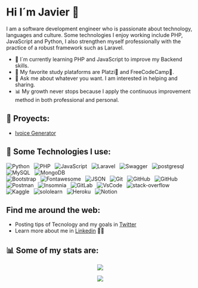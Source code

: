 # Hi I´m Javier 👋 

I am a software development engineer who is passionate about technology, languages and culture. Some technologies I enjoy working include PHP, JavaScript and Python, I also strengthen myself professionally with the practice of a robust framework such as Laravel.

- 🌱 I´m currently learning PHP and JavaScript to improve my Backend skills.
- 🚀 My favorite study plataforms are Platzi💚 and FreeCodeCamp🧬.
- 💬 Ask me about whatever you want. I am interested in helping and sharing. 
- 📊 My growth never stops because I apply the continuous improvement method in both professional and personal.

## 🚀 Proyects:

- [Ivoice Generator](https://afternoon-scrubland-44856.herokuapp.com/ "Ivoice Generator")

## 🎯 Some Technologies I use:
<p align="center">

<img src="https://img.shields.io/badge/Python-3776AB?style=for-the-badge&logo=python&logoColor=white" alt="Python">&nbsp;&nbsp;
<img src="https://img.shields.io/badge/PHP-777BB4?style=for-the-badge&logo=php&logoColor=white" alt="PHP">&nbsp;&nbsp;
<img src="https://img.shields.io/badge/JavaScript-323330?style=for-the-badge&logo=javascript&logoColor=F7DF1E" alt="JavaScript">&nbsp;&nbsp;
<img src="https://img.shields.io/badge/Laravel-FF2D20?style=for-the-badge&logo=laravel&logoColor=white" alt="Laravel">&nbsp;&nbsp;
<img src="https://img.shields.io/badge/Swagger-85EA2D?style=for-the-badge&logo=Swagger&logoColor=white" alt="Swagger">&nbsp;&nbsp;
<img src="https://img.shields.io/badge/PostgreSQL-316192?style=for-the-badge&logo=postgresql&logoColor=white" alt="postgresql">&nbsp;&nbsp;
<img src="https://img.shields.io/badge/MySQL-00000F?style=for-the-badge&logo=mysql&logoColor=white" alt="MySQL">&nbsp;&nbsp;
<img src="https://img.shields.io/badge/MongoDB-4EA94B?style=for-the-badge&logo=mongodb&logoColor=white" alt="MongoDB">&nbsp;&nbsp;  
<img src="https://img.shields.io/badge/Bootstrap-563D7C?style=for-the-badge&logo=bootstrap&logoColor=white" alt="Bootstrap">&nbsp;&nbsp;
<img src="https://img.shields.io/badge/Font_Awesome-339AF0?style=for-the-badge&logo=fontawesome&logoColor=white" alt="Fontawesome">&nbsp;&nbsp;
<img src="https://img.shields.io/badge/json-5E5C5C?style=for-the-badge&logo=json&logoColor=white" alt="JSON">&nbsp;&nbsp;
<img src="https://img.shields.io/badge/Git-F05032?style=for-the-badge&logo=git&logoColor=white" alt="Git">&nbsp;&nbsp;
<img src="https://img.shields.io/badge/GitHub-100000?style=for-the-badge&logo=github&logoColor=white" alt="GitHub">&nbsp;&nbsp;
<img src="https://img.shields.io/badge/Amazon_AWS-FF9900?style=for-the-badge&logo=amazonaws&logoColor=white" alt="GitHub">&nbsp;&nbsp; 
<img src="https://img.shields.io/badge/Postman-FF6C37?style=for-the-badge&logo=Postman&logoColor=white" alt="Postman">&nbsp;&nbsp;
<img src="https://img.shields.io/badge/Insomnia-5849be?style=for-the-badge&logo=Insomnia&logoColor=white" alt="Insomnia">&nbsp;&nbsp;
<img src="https://img.shields.io/badge/GitLab-330F63?style=for-the-badge&logo=gitlab&logoColor=white" alt="GitLab">&nbsp;&nbsp;
<img src="https://img.shields.io/badge/Visual_Studio_Code-0078D4?style=for-the-badge&logo=visual%20studio%20code&logoColor=white" alt="VsCode">&nbsp;&nbsp;
<img src="https://img.shields.io/badge/Stack_Overflow-FE7A16?style=for-the-badge&logo=stack-overflow&logoColor=white" alt="stack-overflow">&nbsp;&nbsp;
<img src="https://img.shields.io/badge/Kaggle-20BEFF?style=for-the-badge&logo=Kaggle&logoColor=white" alt="Kaggle">&nbsp;&nbsp;
<img src="https://img.shields.io/badge/-Sololearn-3a464b?style=for-the-badge&logo=Sololearn&logoColor=white" alt="sololearn">&nbsp;&nbsp;
<img src="https://img.shields.io/badge/Heroku-430098?style=for-the-badge&logo=heroku&logoColor=white" alt="Heroku">&nbsp;&nbsp;
<img src="https://img.shields.io/badge/Notion-000000?style=for-the-badge&logo=notion&logoColor=white" alt="Notion">&nbsp;&nbsp;

</p>

##  Find me around the web:
- Posting tips of Tecnology and my goals in <a href="https://twitter.com/javieramayapat">Twitter</a>
- Learn more about me in <a href="https://www.linkedin.com/in/javieramayapat/">Linkedin</a> 👨‍💼

## 📊 Some of my stats are:
<p align="center">
<img src="https://github-readme-stats.vercel.app/api?username=javieramayapat&theme=default&show_icons=true&hide=contribs" />
</p>

<p align="center">
  <img align="" src="https://visitor-badge.laobi.icu/badge?page_id=javieramayapat/javieramayapat" />
</p>






